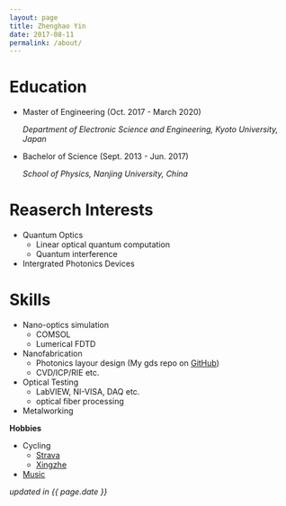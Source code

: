 ```yaml
---
layout: page
title: Zhenghao Yin
date: 2017-08-11
permalink: /about/
---    
```


# Education

  - Master of Engineering (Oct. 2017 - March 2020) 

    *Department of Electronic Science and Engineering, Kyoto University, Japan*
  
  - Bachelor of Science (Sept. 2013 - Jun. 2017)
    
    *School of Physics, Nanjing University, China*

# Reaserch Interests

  - Quantum Optics
    - Linear optical quantum computation
    - Quantum interference
  - Intergrated Photonics Devices

# Skills

  - Nano-optics simulation
    - COMSOL
    - Lumerical FDTD
  - Nanofabrication
	- Photonics layour design (My gds repo on [GitHub](https://github.com/fibomat/gds))
	- CVD/ICP/RIE etc.
  - Optical Testing
    - LabVIEW, NI-VISA, DAQ etc.
    - optical fiber processing
  - Metalworking

**Hobbies**

  - Cycling 
    - [Strava](https://www.strava.com/athletes/12094067) 
    - [Xingzhe](http://www.imxingzhe.com/im/iZm1KJmXedm/)
  - [Music](http://music.163.com/#/user/home?id=34072848)

_updated in {{ page.date }}_

<style>
dt { width: 130px; font-family: arial} dd { padding-bottom: 1px } 
.md h1:before, .md h2:before { content: none }
.md ul li.plus { list-style-type: none; margin-left: -40px; padding-bottom: 10px}
.md table.table { margin-left: -15px; padding-bottom: 20px }
.md table.table tr { vertical-align: top }
.md table.table th { color: #000; background: none; border: none; padding-bottom: 2px }
.md table.table tr:nth-child(even) { background: none }
.md table.table td { background: none; border: none; padding-bottom: 0px; padding-top: 2px }
.md table {page-break-inside: auto}
em.asterisk { font-style: normal; font-weight: bold }
</style>
<script>markdeepOptions = {definitionStyle:'short', tocStyle:'short'}</script>